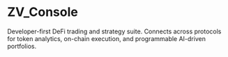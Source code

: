 # ZV_Console
Developer-first DeFi trading and strategy suite. Connects across protocols for token analytics, on-chain execution, and programmable AI-driven portfolios.
